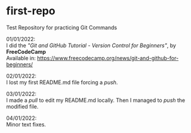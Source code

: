 # first-repo
Test Repository for practicing Git Commands

01/01/2022:  
I did the *"Git and GitHub Tutorial - Version Control for Beginners"*, by **FreeCodeCamp**  
Available in: https://www.freecodecamp.org/news/git-and-github-for-beginners/

02/01/2022:  
I lost my first README.md file forcing a *push*.

03/01/2022:  
I made a *pull* to edit my README.md locally. Then I managed to *push* the modified file.

04/01/2022:  
Minor text fixes.

